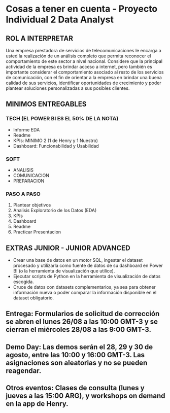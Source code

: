 # Cosas a tener en cuenta - Proyecto Individual 2 Data Analyst
## ROL A INTERPRETAR
  Una empresa prestadora de servicios de telecomunicaciones le encarga a usted la realización de un análisis completo que permita reconocer el comportamiento de este sector a nivel nacional. Considere que la principal actividad de la empresa es brindar acceso a internet, pero también es importante considerar el comportamiento asociado al resto de los servicios de comunicación, con el fin de orientar a la empresa en brindar una buena calidad de sus servicios, identificar oportunidades de crecimiento y poder plantear soluciones personalizadas a sus posibles clientes.
  
## MINIMOS ENTREGABLES

### TECH (EL POWER BI ES EL 50% DE LA NOTA)

* Informe EDA
* Readme
* KPIs: MINIMO 2 (1 de Henry y 1 Nuestro)
* Dashboard: Funcionabilidad y Usabilidad

### SOFT

* ANALISIS
* COMUNICACION
* PREPARACION

### PASO A PASO

1. Plantear objetivos
2. Analisis Exploratorio de los Datos (EDA)
3. KPIs
4. Dashboard
5. Readme
6. Practicar Presentacion


## EXTRAS JUNIOR - JUNIOR ADVANCED

* Crear una base de datos en un motor SQL, ingestar el dataset procesado y utilizarla como fuente de datos de su dashboard en Power BI (o la herramienta de visualización que utilice).
* Ejecutar scripts de Python en la herramienta de visualización de datos escogida.
* Cruce de datos con datasets complementarios, ya sea para obtener información nueva o poder comparar la información disponible en el dataset obligatorio.

## Entrega: Formularios de solicitud de corrección se abren el lunes 26/08 a las 10:00 GMT-3 y se cierran el miércoles 28/08 a las 9:00 GMT-3.

## Demo Day: Las demos serán el 28, 29 y 30 de agosto, entre las 10:00 y 16:00 GMT-3. Las asignaciones son aleatorias y no se pueden reagendar.

## Otros eventos: Clases de consulta (lunes y jueves a las 15:00 ARG), y workshops on demand en la app de Henry.

